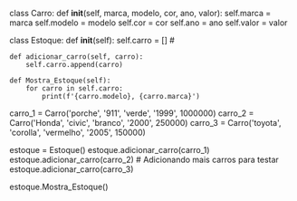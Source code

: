 class Carro:
    def __init__(self, marca, modelo, cor, ano, valor):
        self.marca = marca
        self.modelo = modelo
        self.cor = cor
        self.ano = ano
        self.valor = valor

class Estoque:
    def __init__(self):
        self.carro = []  #

    def adicionar_carro(self, carro):
        self.carro.append(carro)  

    def Mostra_Estoque(self):
        for carro in self.carro:  
            print(f'{carro.modelo}, {carro.marca}')

carro_1 = Carro('porche', '911', 'verde', '1999', 1000000)
carro_2 = Carro('Honda', 'civic', 'branco', '2000', 250000)
carro_3 = Carro('toyota', 'corolla', 'vermelho', '2005', 150000)

estoque = Estoque()
estoque.adicionar_carro(carro_1)
estoque.adicionar_carro(carro_2)  # Adicionando mais carros para testar
estoque.adicionar_carro(carro_3)

estoque.Mostra_Estoque()
